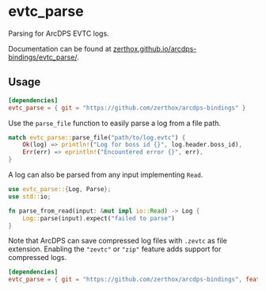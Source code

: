# evtc_parse

Parsing for ArcDPS EVTC logs.

Documentation can be found at [zerthox.github.io/arcdps-bindings/evtc_parse/](https://zerthox.github.io/arcdps-bindings/evtc_parse/).

## Usage
```toml
[dependencies]
evtc_parse = { git = "https://github.com/zerthox/arcdps-bindings" }
```

Use the `parse_file` function to easily parse a log from a file path.
```rs
match evtc_parse::parse_file("path/to/log.evtc") {
    Ok(log) => println!("Log for boss id {}", log.header.boss_id),
    Err(err) => eprintln!("Encountered error {}", err),
}
```

A log can also be parsed from any input implementing `Read`.
```rs
use evtc_parse::{Log, Parse};
use std::io;

fn parse_from_read(input: &mut impl io::Read) -> Log {
    Log::parse(input).expect("failed to parse")
}
```

Note that ArcDPS can save compressed log files with `.zevtc` as file extension.
Enabling the `"zevtc"` or `"zip"` feature adds support for compressed logs.

```toml
[dependencies]
evtc_parse = { git = "https://github.com/zerthox/arcdps-bindings", features = ["zevtc"] }
```

